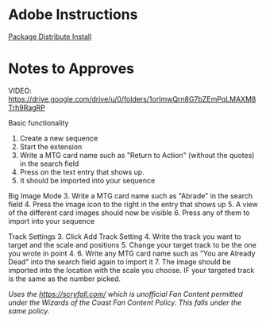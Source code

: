 # Adobe Instructions
[Package Distribute Install](https://github.com/Adobe-CEP/Getting-Started-guides/tree/master/Package%20Distribute%20Install)  

# Notes to Approves
VIDEO: https://drive.google.com/drive/u/0/folders/1orImwQrn8G7bZEmPqLMAXM8Trh9RagRP

Basic functionality
1. Create a new sequence
2. Start the extension
3. Write a MTG card name such as "Return to Action" (without the quotes) in the search field
4. Press on the text entry that shows up.
5. It should be imported into your sequence


Big Image Mode
3. Write a MTG card name such as "Abrade" in the search field
4. Press the image icon to the right in the entry that shows up
5. A view of the different card images should now be visible
6. Press any of them to import into your sequence

Track Settings
3. Click Add Track Setting
4. Write the track you want to target and the scale and positions
5. Change your target track to be the one you wrote in point 4.
6. Write any MTG card name such as "You are Already Dead" into the search field again to import it
7. The image should be imported into the location with the scale you choose. IF your targeted track is the same as the number picked.


_Uses the https://scryfall.com/ which is unofficial Fan Content permitted under the Wizards of the Coast Fan Content Policy. This falls under the same policy._